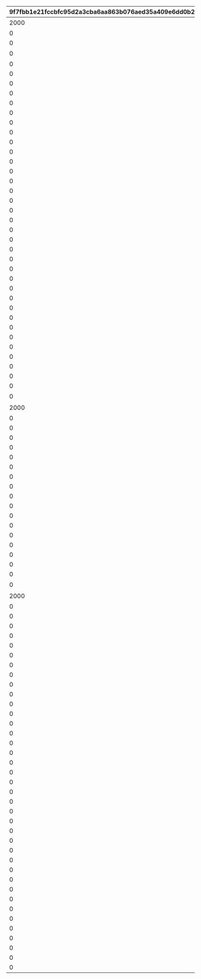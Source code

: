 |9f7fbb1e21fccbfc95d2a3cba6aa863b076aed35a409e6dd0b24a51affd42133|65c2e4ee764e6b30c96683fbce114c071da29a0062eb46bfb25a2a6e39a5dfe3|db71cd99d5ca36d17910f6af08a072159a75cffdaec61fe2bd643c200f3a81bc|2b72d57aa96efee6e62b72c2ec94a86bec56bb43aef3caed827899420462c9e0|7689a68147f99585931e3b08de48d65e4c0b13df96d95abe94f4533f08e7e7e8|2c15d0364d35840136793857545f3a511f7461f1e0bf78d70688a2d27f1b12f1|01745ab381a5ed697d9362ecfd8b73a2f17fc767d4c9341abb8ba4f9de9d9268|d67cb1199d1026e22bae1e84e7cf57984e4281eee28ab5a2cd83a7f351b05d84|9e18ee25ea37278d8f85749a223e42ff6bd39b4559303a8ef836fac8c43a395c|1e30ab0748b9f28229de428103e1aca2a6d205906a592340c5b2d5f7ee6b6617|238b92f15ca0adfc664c53602224b877e5b8ab6a24c184ce029ef9547d64fb20|685240a3e23b2487b884fb2fd400ef6abff9f3cbc65309393122d8719a186a93|65c72336e08a23d5590b98d25f8ed3bcf425512cc059235544fdd9976c62ecdb|9448171b18fb609163e0aca1792ac1fe84f2040e32bcffe2418792decb05ceb3|c2730aeae6ef787be23b1c417113b9ab73c8be610c1db5374ad5c5c5f38d6d2c|9d7feb055057cc586547f08898d10a0a340f7bf920cbab4b4ae064077267e73b|
| --- | --- | --- | --- | --- | --- | --- | --- | --- | --- | --- | --- | --- | --- | --- | --- |
|2000|0|104|0|30|デイリージュエルパック{1}日目のアイテムセット|デイリージュエルパック未受け取り分のジュエル|17001001|9|2|0|403|3|1|2|1|
|0|0|103|1|7|||0|15|1|3|0|3|0|1|0|
|0|0|103|1|30|||0|18|1|3|0|3|0|1|0|
|0|9402|103|0|7|7日間スタミナ応援パック{1}日目のアイテムセット||17001002|19|3|1|405|0|2|3|2|
|0|9403|0|0|0|||0|20|0|0|0|0|2|4|3|
|0|9404|0|0|0|||0|21|0|0|0|0|5|4|4|
|0|9405|0|0|0|||0|22|0|0|0|0|8|4|5|
|0|9406|0|0|0|||0|23|0|0|0|0|11|4|6|
|0|9411|0|0|0|||0|26|0|0|0|0|14|4|7|
|0|9412|0|0|0|||0|27|0|0|0|0|16|4|8|
|0|9319|908|0|0|||0|28|0|0|0|0|1|5|9|
|0|9407|0|0|0|||0|29|0|0|0|0|3|4|3|
|0|9408|0|0|0|||0|30|0|0|0|0|6|4|4|
|0|9409|0|0|0|||0|31|0|0|0|0|9|4|5|
|0|9410|0|0|0|||0|32|0|0|0|0|12|4|6|
|0|9319|908|0|0|||0|33|0|0|0|0|1|5|12|
|0|9413|0|0|0|||0|34|0|0|0|0|4|4|3|
|0|9414|0|0|0|||0|35|0|0|0|0|7|4|4|
|0|9415|0|0|0|||0|36|0|0|0|0|10|4|5|
|0|9416|0|0|0|||0|37|0|0|0|0|13|4|6|
|0|9417|0|0|0|||0|38|0|0|0|0|15|4|7|
|0|9418|0|0|0|||0|39|0|0|0|0|17|4|8|
|0|9419|0|0|0|||0|40|0|0|0|0|18|4|10|
|0|9420|0|0|0|||0|41|0|0|0|0|19|4|11|
|0|9319|908|0|0|||0|42|0|0|0|0|1|5|13|
|0|9319|908|0|0|||0|43|0|0|0|0|1|5|14|
|0|9319|908|0|0|||0|44|0|0|0|0|1|5|15|
|0|9421|0|0|0|||0|45|0|0|0|0|20|4|3|
|0|9422|0|0|0|||0|46|0|0|0|0|21|4|4|
|0|9423|0|0|0|||0|47|0|0|0|0|22|4|5|
|0|9424|0|0|0|||0|48|0|0|0|0|23|4|6|
|0|9425|0|0|0|||0|49|0|0|0|0|24|4|7|
|0|9426|0|0|0|||0|50|0|0|0|0|25|4|8|
|0|9427|0|0|0|||0|51|0|0|0|0|26|4|10|
|0|9428|0|0|0|||0|52|0|0|0|0|27|4|11|
|0|9429|0|0|0|||0|53|0|0|0|0|28|4|16|
|0|9430|0|0|0|||0|54|0|0|0|0|29|4|17|
|0|9319|908|0|0|||0|55|0|0|0|0|1|5|18|
|0|9402|103|0|7|7日間スタミナ応援パック{1}日目のアイテムセット||17001002|56|3|1|405|0|2|3|2|
|2000|0|104|0|30|デイリージュエルパック{1}日目のアイテムセット|デイリージュエルパック未受け取り分のジュエル|17001001|57|2|0|403|3|1|2|1|
|0|0|103|1|7|||0|58|1|3|0|3|0|1|0|
|0|0|103|1|30|||0|59|1|3|0|3|0|1|0|
|0|9421|0|0|0|||0|71|0|0|0|0|20|4|3|
|0|9422|0|0|0|||0|72|0|0|0|0|21|4|4|
|0|9423|0|0|0|||0|73|0|0|0|0|22|4|5|
|0|9424|0|0|0|||0|74|0|0|0|0|23|4|6|
|0|9425|0|0|0|||0|75|0|0|0|0|24|4|7|
|0|9426|0|0|0|||0|76|0|0|0|0|25|4|8|
|0|9427|0|0|0|||0|77|0|0|0|0|26|4|10|
|0|9428|0|0|0|||0|78|0|0|0|0|27|4|11|
|0|9429|0|0|0|||0|79|0|0|0|0|28|4|16|
|0|9430|0|0|0|||0|80|0|0|0|0|29|4|17|
|0|9319|908|0|0|||0|81|0|0|0|0|1|5|19|
|0|9319|908|0|0|||0|82|0|0|0|0|1|5|20|
|0|9431|0|0|0|||0|83|0|0|0|0|1|6|21|
|0|9431|0|0|0|||0|84|0|0|0|0|1|6|22|
|0|9319|908|0|0|||0|85|0|0|0|0|2|5|23|
|0|9402|103|0|7|7日間スタミナ応援パック{1}日目のアイテムセット||17001002|86|3|1|405|0|2|3|2|
|2000|0|104|0|30|デイリージュエルパック{1}日目のアイテムセット|デイリージュエルパック未受け取り分のジュエル|17001001|87|2|0|403|3|1|2|1|
|0|0|103|1|7|||0|88|1|3|0|3|0|1|0|
|0|0|103|1|30|||0|89|1|3|0|3|0|1|0|
|0|9421|0|0|0|||0|101|0|0|0|0|20|4|3|
|0|9422|0|0|0|||0|102|0|0|0|0|21|4|4|
|0|9423|0|0|0|||0|103|0|0|0|0|22|4|5|
|0|9424|0|0|0|||0|104|0|0|0|0|23|4|6|
|0|9425|0|0|0|||0|105|0|0|0|0|24|4|7|
|0|9426|0|0|0|||0|106|0|0|0|0|25|4|8|
|0|9427|0|0|0|||0|107|0|0|0|0|26|4|10|
|0|9428|0|0|0|||0|108|0|0|0|0|27|4|11|
|0|9429|0|0|0|||0|109|0|0|0|0|28|4|16|
|0|9430|0|0|0|||0|110|0|0|0|0|29|4|17|
|0|9432|0|0|0|||0|111|0|0|0|0|2|6|24|
|0|9432|0|0|0|||0|112|0|0|0|0|2|6|25|
|0|9319|908|0|0|||0|113|0|0|0|0|1|5|26|
|0|9319|0|0|0|||0|114|0|0|0|0|2|7|27|
|0|9319|908|0|0|||0|115|0|0|0|0|1|5|28|
|0|9433|0|0|0|||0|116|0|0|0|0|3|6|29|
|0|9432|0|0|0|||0|117|0|0|0|0|4|6|30|
|0|9319|908|0|0|||0|118|0|0|0|0|1|5|31|
|0|9319|908|0|0|||0|119|0|0|0|0|1|5|32|
|0|9434|0|0|0|||0|120|0|0|0|0|4|6|33|
|0|9432|0|0|0|||0|121|0|0|0|0|5|6|34|
|0|9435|0|0|0|||0|122|0|0|0|0|6|6|35|
|0|9435|0|0|0|||0|123|0|0|0|0|7|6|36|
|0|9435|0|0|0|||0|124|0|0|0|0|8|6|37|
|0|9435|0|0|0|||0|125|0|0|0|0|9|6|38|
|0|9435|0|0|0|||0|126|0|0|0|0|10|6|39|
|0|9319|908|0|0|||0|127|0|0|0|0|1|5|40|
|0|9434|0|0|0|||0|128|0|0|0|0|4|6|41|
|0|9432|0|0|0|||0|129|0|0|0|0|5|6|42|
|0|9437|0|0|0|||0|130|0|0|0|0|6|6|43|
|0|9436|0|0|0|||0|131|0|0|0|0|7|6|44|
|0|9436|0|0|0|||0|132|0|0|0|0|8|6|45|
|0|9436|0|0|0|||0|133|0|0|0|0|9|6|46|
|0|9436|0|0|0|||0|134|0|0|0|0|10|6|47|
|0|9436|0|0|0|||0|135|0|0|0|0|11|6|48|
|0|9438|0|0|0|||0|136|0|0|0|0|12|6|49|
